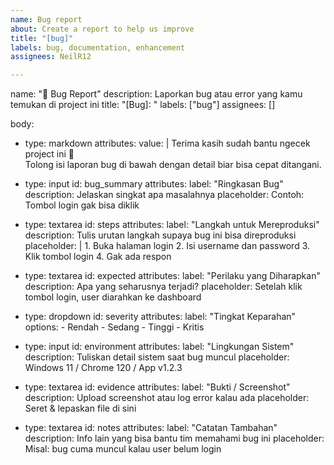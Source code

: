```yaml
---
name: Bug report
about: Create a report to help us improve
title: "[bug]"
labels: bug, documentation, enhancement
assignees: NeilR12

---
```


name: "🐞 Bug Report"
description: Laporkan bug atau error yang kamu temukan di project ini
title: "[Bug]: "
labels: ["bug"]
assignees: []

body:
  - type: markdown
    attributes:
      value: |
        Terima kasih sudah bantu ngecek project ini 🙏  
        Tolong isi laporan bug di bawah dengan detail biar bisa cepat ditangani.

  - type: input
    id: bug_summary
    attributes:
      label: "Ringkasan Bug"
      description: Jelaskan singkat apa masalahnya
      placeholder: Contoh: Tombol login gak bisa diklik

  - type: textarea
    id: steps
    attributes:
      label: "Langkah untuk Mereproduksi"
      description: Tulis urutan langkah supaya bug ini bisa direproduksi
      placeholder: |
        1. Buka halaman login
        2. Isi username dan password
        3. Klik tombol login
        4. Gak ada respon

  - type: textarea
    id: expected
    attributes:
      label: "Perilaku yang Diharapkan"
      description: Apa yang seharusnya terjadi?
      placeholder: Setelah klik tombol login, user diarahkan ke dashboard

  - type: dropdown
    id: severity
    attributes:
      label: "Tingkat Keparahan"
      options:
        - Rendah
        - Sedang
        - Tinggi
        - Kritis

  - type: input
    id: environment
    attributes:
      label: "Lingkungan Sistem"
      description: Tuliskan detail sistem saat bug muncul
      placeholder: Windows 11 / Chrome 120 / App v1.2.3

  - type: textarea
    id: evidence
    attributes:
      label: "Bukti / Screenshot"
      description: Upload screenshot atau log error kalau ada
      placeholder: Seret & lepaskan file di sini

  - type: textarea
    id: notes
    attributes:
      label: "Catatan Tambahan"
      description: Info lain yang bisa bantu tim memahami bug ini
      placeholder: Misal: bug cuma muncul kalau user belum login
